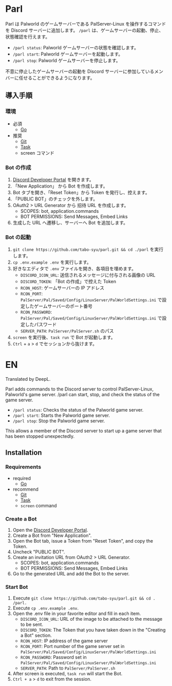 # Parl

Parl は  Palworld のゲームサーバーである PalServer-Linux を操作するコマンドを Discord サーバーに追加します。
`/parl` は、ゲームサーバーの起動、停止、状態確認を行えます。

- `/parl status`: Palworld ゲームサーバーの状態を確認します。
- `/parl start`: Palworld ゲームサーバーを起動します。
- `/parl stop`: Palworld ゲームサーバーを停止します。

不意に停止したゲームサーバーの起動を Discord サーバーに参加しているメンバーに任せることができるようになります。

## 導入手順

### 環境

- 必須
  - [Go](https://go.dev/)
- 推奨
  - [Git](https://git-scm.com/)
  - [Task](https://taskfile.dev/ja-JP/)
  - screen コマンド

### Bot の作成

1. [Discord Developer Portal](https://discord.com/developers/applications) を開きます。
1. 「New Application」 から Bot を作成します。
1. Bot タブを開き、「Reset Token」から Token を発行し、控えます。
1. 「PUBLIC BOT」のチェックを外します。
1. OAuth2 > URL Generator から 招待 URL を作成します。
    - SCOPES: bot, application.commands
    - BOT PERMISSIONS: Send Messages, Embed Links
1. 生成した URL へ遷移し、サーバーへ Bot を追加します。

### Bot の起動

1. `git clone https://github.com/tabo-syu/parl.git && cd ./parl` を実行します。
1. `cp .env.example .env` を実行します。
1. 好きなエディタで `.env` ファイルを開き、各項目を埋めます。
    - `DISCORD_ICON_URL`: 送信されるメッセージに付与される画像の URL
    - `DISCORD_TOKEN`: 「Bot の作成」で控えた Token
    - `RCON_HOST`: ゲームサーバーの IP アドレス
    - `RCON_PORT`: `PalServer/Pal/Saved/Config/LinuxServer/PalWorldSettings.ini` で設定したゲームサーバーのポート番号
    - `RCON_PASSWORD`: `PalServer/Pal/Saved/Config/LinuxServer/PalWorldSettings.ini` で設定したパスワード 
    - `SERVER_PATH`: `PalServer/PalServer.sh` のパス
1. `screen` を実行後、`task run` で Bot が起動します。
1. `Ctrl` + `a` > `d` でセッションから抜けます。

# EN

Translated by DeepL.

Parl adds commands to the Discord server to control PalServer-Linux, Palworld's game server. /parl can start, stop, and check the status of the game server.

- `/parl status`: Checks the status of the Palworld game server.
- `/parl start`: Starts the Palworld game server.
- `/parl stop`: Stop the Palworld game server.

This allows a member of the Discord server to start up a game server that has been stopped unexpectedly.

## Installation

### Requirements

- required
  - [Go](https://go.dev/)
- recommend
  - [Git](https://git-scm.com/)
  - [Task](https://taskfile.dev/ja-JP/)
  - `screen` command

### Create a Bot

1. Open the [Discord Developer Portal](https://discord.com/developers/applications).
2. Create a Bot from "New Application".
3. Open the Bot tab, issue a Token from "Reset Token", and copy the Token.
4. Uncheck "PUBLIC BOT".
5. Create an invitation URL from OAuth2 > URL Generator.
    - SCOPES: bot, application.commands
    - BOT PERMISSIONS: Send Messages, Embed Links
6. Go to the generated URL and add the Bot to the server.

### Start Bot

1. Execute `git clone https://github.com/tabo-syu/parl.git && cd . /parl.`
1. Execute `cp .env.example .env`.
1. Open the .env file in your favorite editor and fill in each item.
    - `DISCORD_ICON_URL`: URL of the image to be attached to the message to be sent.
    - `DISCORD_TOKEN`: The Token that you have taken down in the "Creating a Bot" section.
    - `RCON_HOST`: IP address of the game server
    - `RCON_PORT`: Port number of the game server set in `PalServer/Pal/Saved/Config/LinuxServer/PalWorldSettings.ini`
    - `RCON_PASSWORD`: Password set in `PalServer/Pal/Saved/Config/LinuxServer/PalWorldSettings.ini`
    - `SERVER_PATH`: Path to `PalServer/PalServer.sh`
1. After screen is executed, `task run` will start the Bot.
1. `Ctrl + a` > `d` to exit from the session.
